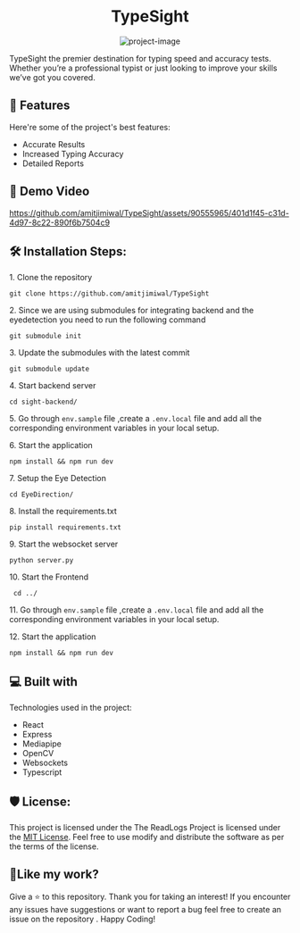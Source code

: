 <h1 align="center" id="title">TypeSight</h1>

<p align="center"><img src="https://socialify.git.ci/amitjimiwal/TypeSight/image?description=1&amp;descriptionEditable=TypeSight%3A%20The%20Typing%20Test%20with%20Eye%20Detection&amp;language=1&amp;name=1&amp;owner=1&amp;pattern=Signal&amp;theme=Light" alt="project-image"></p>

<p id="description">TypeSight the premier destination for typing speed and accuracy tests. Whether you’re a professional typist or just looking to improve your skills we’ve got you covered.</p>

  
  
<h2>🧐 Features</h2>

Here're some of the project's best features:

*   Accurate Results
*   Increased Typing Accuracy
*   Detailed Reports

  
<h2>🚀 Demo Video</h2>

https://github.com/amitjimiwal/TypeSight/assets/90555965/401d1f45-c31d-4d97-8c22-890f6b7504c9




<h2>🛠️ Installation Steps:</h2>

<p>1. Clone the repository</p>

```
git clone https://github.com/amitjimiwal/TypeSight
```

<p>2. Since we are using submodules for integrating backend and the eyedetection you need to run the following command</p>

```
git submodule init 
```

<p>3. Update the submodules with the latest commit</p>

```
git submodule update
```

<p>4. Start backend server</p>

```
cd sight-backend/
```

<p>5. Go through <code>env.sample</code> file ,create a <code>.env.local</code> file and add all the corresponding environment variables in your local setup.</p>

<p>6. Start the application</p>

```
npm install && npm run dev 
```

<p>7. Setup the Eye Detection</p>

```
cd EyeDirection/
```

<p>8. Install the requirements.txt</p>

```
pip install requirements.txt
```

<p>9. Start the websocket server</p>

```
python server.py
```

<p>10. Start the Frontend</p>

```
 cd ../
```

<p>11. Go through <code>env.sample</code> file ,create a <code>.env.local</code> file and add all the corresponding environment variables in your local setup.</p>

<p>12. Start the application</p>

```
npm install && npm run dev 
```

  
  
<h2>💻 Built with</h2>

Technologies used in the project:

*   React
*   Express
*   Mediapipe
*   OpenCV
*   Websockets
*   Typescript

<h2>🛡️ License:</h2>

This project is licensed under the The ReadLogs Project is licensed under the [MIT License](https://opensource.org/licenses/MIT). Feel free to use modify and distribute the software as per the terms of the license.

<h2>💖Like my work?</h2>
Give a ⭐️ to this repository. Thank you for taking an interest! If you encounter any issues have suggestions or want to report a bug feel free to create an issue on the repository . Happy Coding!
